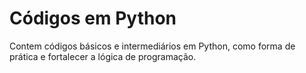 # Códigos em Python
Contem códigos básicos e intermediários em Python, como forma de prática e fortalecer a lógica de programação.
